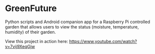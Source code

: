 # GreenFuture
Python scripts and Android companion app for a Raspberry Pi controlled garden that allows users to view the status (moisture, temperature, humidity) of their garden.

View this project in action here:
https://www.youtube.com/watch?v=7vij9XeqGjw
